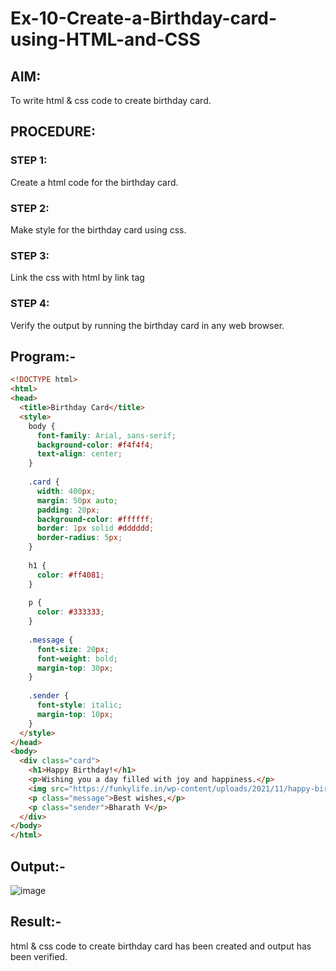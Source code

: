 # Ex-10-Create-a-Birthday-card-using-HTML-and-CSS
## AIM:
To write html & css code to create birthday card.

## PROCEDURE:
### STEP 1:
Create a html code for the birthday card.

### STEP 2:
Make style for the birthday card using css.

### STEP 3:
Link the css with html by link tag

### STEP 4:
Verify the output by running the birthday card in any web browser.
## Program:-
```html
<!DOCTYPE html>
<html>
<head>
  <title>Birthday Card</title>
  <style>
    body {
      font-family: Arial, sans-serif;
      background-color: #f4f4f4;
      text-align: center;
    }
    
    .card {
      width: 400px;
      margin: 50px auto;
      padding: 20px;
      background-color: #ffffff;
      border: 1px solid #dddddd;
      border-radius: 5px;
    }
    
    h1 {
      color: #ff4081;
    }
    
    p {
      color: #333333;
    }
    
    .message {
      font-size: 20px;
      font-weight: bold;
      margin-top: 30px;
    }
    
    .sender {
      font-style: italic;
      margin-top: 10px;
    }
  </style>
</head>
<body>
  <div class="card">
    <h1>Happy Birthday!</h1>
    <p>Wishing you a day filled with joy and happiness.</p>
    <img src="https://funkylife.in/wp-content/uploads/2021/11/happy-birthday-images-60.jpg" alt="Birthday Image" width="300">
    <p class="message">Best wishes,</p>
    <p class="sender">Bharath V</p>
  </div>
</body>
</html>

```
## Output:-
![image](https://github.com/Bharath745/19AI545-Ex-09/assets/94508354/eb80ed01-8263-41f6-96f9-b5963eb800fb)


## Result:-
html & css code to create birthday card has been created and output has been verified.

